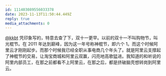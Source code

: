 ```yaml
---
id: 111403089556033378
date: 2023-11-13T11:50:44.449Z
reply: true
media_attachments: 0
---
```


[@kkbt](https://hello.2heng.xin/@kkbt) 凭印象写的，特意去查了下，双十一更早。以前的双十一不叫购物节，叫光棍节。在 2011 年达到巅峰，因为这一年号称神棍节，即六个 1。而这个时候阿里云才刚刚起步。而那个时候我已经全职从事电商几个年头了。就是阿里云支撑起了神棍节的交易，让淘宝商城和阿里云双赢，闪亮地高歌猛进。我知道的和听说的阿里内部员工，在那之前都看不上阿里云，在那之后，都是挤破脑壳想转岗到阿里云。


